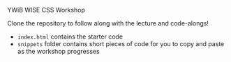YWiB WISE CSS Workshop

Clone the repository to follow along with the lecture and code-alongs!
- `index.html` contains the starter code
- `snippets` folder contains short pieces of code for you to copy and paste as the workshop progresses
